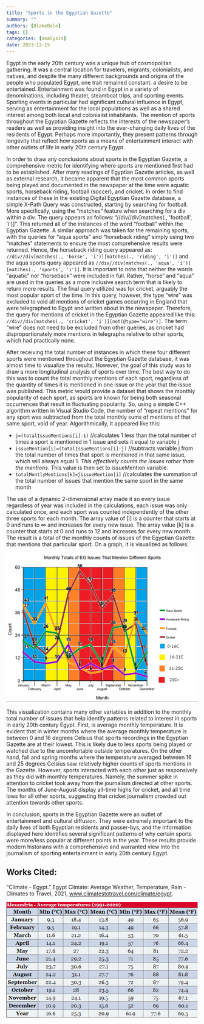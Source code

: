 ```yaml
---
title: "Sports in the Egyptian Gazette"
summary: ""
authors: [BlakeBole]
tags: []
categories: [analysis]
date: 2023-12-15
---
```

Egypt in the early 20th century was a unique hub of cosmopolitan gathering. It was a central location for travelers, migrants, colonialists, and natives, and despite the many different backgrounds and origins of the people who populated Egypt, one trait remained constant: a desire to be entertained. Entertainment was found in Egypt in a variety of denominations, including theater, steamboat trips, and sporting events. Sporting events in particular had significant cultural influence in Egypt, serving as entertainment for the local populations as well as a shared interest among both local and colonialist inhabitants. The mention of sports throughout the Egyptian Gazette reflects the interests of the newspaper’s readers as well as providing insight into the ever-changing daily lives of the residents of Egypt. Perhaps more importantly, they present patterns through longevity that reflect how sports as a means of entertainment interact with other outlets of life in early 20th century Egypt.

In order to draw any conclusions about sports in the Egyptian Gazette, a comprehensive metric for identifying where sports are mentioned first had to be established. After many readings of Egyptian Gazette articles, as well as external research, it became apparent that the most common sports being played and documented in the newspaper at the time were aquatic sports, horseback riding, football (soccer), and cricket. In order to find instances of these in the existing Digital Egyptian Gazette database, a simple X-Path Query was constructed, starting by searching for football. More specifically, using the “matches” feature when searching for a div within a div. The query appears as follows: “//div//div[matches(., 'football', 'i')]”. This returned all of the instances of the word “football” within the Egyptian Gazette. A similar approach was taken for the remaining sports, with the queries for “aqua sports” and “horseback riding” simply using two “matches” statements to ensure the most comprehensive results were returned. Hence, the horseback riding query appeared as: `//div//div[matches(., 'horse', 'i')][matches(., 'riding', 'i')]` and the aqua sports query appeared as `//div//div[matches(., 'aqua', 'i')][matches(., 'sports’, 'i')]`. It is important to note that neither the words “aquatic” nor “horseback” were included in full. Rather, “horse” and “aqua” are used in the queries as a more inclusive search term that is likely to return more results. The final query utilized was for cricket, arguably the most popular sport of the time. In this query, however, the type “wire” was excluded to void all mentions of cricket games occurring in England that were telegraphed to Egypt and written about in the newspaper. Therefore, the query for mentions of cricket in the Egyptian Gazette appeared like this: `//div//div[matches(., 'cricket', 'i')][not(@type="wire")]`. The term “wire” does not need to be excluded from other queries, as cricket had disproportionately more mentions in telegraphs relative to other sports, which had practically none.

After receiving the total number of instances in which these four different sports were mentioned throughout the Egyptian Gazette database, it was almost time to visualize the results. However, the goal of this study was to draw a more longitudinal analysis of sports over time. The best way to do this was to count the total monthly mentions of each sport, regardless of the quantity of times it is mentioned in one issue or the year that the issue was published. This metric would provide a dataset that shows the monthly popularity of each sport, as sports are known for being both seasonal occurrences that result in fluctuating popularity. So, using a simple C++ algorithm written in Visual Studio Code, the number of “repeat mentions” for any sport was subtracted from the total monthly sums of mentions of that same sport, void of year. Algorithmically, it appeared like this:
- `j=(totalIssueMentions[i]-1)` //calculates 1 less than the total number of times a sport is mentioned in 1 issue and sets it equal to variable j
- `issueMention[i]=(totalIssueMentions[i]-j)` //subtracts variable j from the total number of times that sport is mentioned in that same issue, which will always equal 1. _This effectively counts the issues rather than the mentions_. This value is then set to issueMention variable.
- `totalMontlyMentions[k]=∑issueMention[i]` //calculates the summation of the total number of issues that mention the same sport in the same month

The use of a dynamic 2-dimensional array made it so every issue regardless of year was included in the calculations, each issue was only calculated once, and each sport was counted independently of the other three sports for each month. The array value of [i] is a counter that starts at 0 and runs to ∞ and increases for every new issue. The array value [k] is a counter that starts at 0 and runs to 12 and increases for every new month. The result is a total of the monthly counts of issues of the Egyptian Gazette that mentions that particular sport. On a graph, it is visualized as follows: 

![sports](sports.png)

This visualization contains many other variables in addition to the monthly total number of issues that help identify patterns related to interest in sports in early 20th century Egypt. First, is average monthly temperature. It is evident that in winter months where the average monthly temperature is between 0 and 16 degrees Celsius that sports recordings in the Egyptian Gazette are at their lowest. This is likely due to less sports being played or watched due to the uncomfortable outside temperatures. On the other hand, fall and spring months where the temperature averaged between 16 and 25 degrees Celsius saw relatively higher counts of sports mentions in the Gazette. However, sports interacted with each other just as responsively as they did with monthly temperatures. Namely, the summer spike in attention to cricket took away from the journalism directed at other sports. The months of June-August display all-time highs for cricket, and all time lows for all other sports, suggesting that cricket journalism crowded out attention towards other sports.

In conclusion, sports in the Egyptian Gazette were an outlet of entertainment and cultural diffusion. They were extremely important to the daily lives of both Egyptian residents and passer-bys, and the information displayed here identifies several significant patterns of why certain sports were more/less popular at different points in the year. These results provide modern historians with a comprehensive and warranted view into the journalism of sporting entertainment in early 20th century Egypt.

## Works Cited:
“Climate - Egypt.” Egypt Climate: Average Weather, Temperature, Rain - Climates to Travel, 2021, www.climatestotravel.com/climate/egypt. 

![temps](temps.png)
